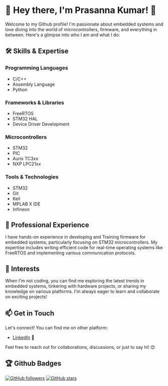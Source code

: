 # 👋 Hey there, I'm Prasanna Kumar! 🚀

Welcome to my Github profile! I'm passionate about embedded systems and love diving into the world of microcontrollers, firmware, and everything in between. Here's a glimpse into who I am and what I do:

## 🛠️ Skills & Expertise

### Programming Languages
- C/C++
- Assembly Language
- Python

### Frameworks & Libraries
- FreeRTOS
- STM32 HAL
- Device Driver Development

### Microcontrollers
- STM32
- PIC
- Aurix TC3xx
- NXP LPC21xx

### Tools & Technologies
- STM32
- Git
- Keil
- MPLAB X IDE
- Infineon

## 💼 Professional Experience

I have hands-on experience in developing and Training firmware for embedded systems, particularly focusing on STM32 microcontrollers. My expertise includes writing efficient code for real-time operating systems like FreeRTOS and implementing various communication protocols.

## 🌱 Interests

When I'm not coding, you can find me exploring the latest trends in embedded systems, tinkering with hardware projects, or sharing my knowledge on various platforms. I'm always eager to learn and collaborate on exciting projects!

## 📫 Get in Touch

Let's connect! You can find me on other platform:

- [LinkedIn](https://www.linkedin.com/in/prasanna-kumar-89431412a/) 💼

Feel free to reach out for collaborations, discussions, or just to say hi! 😊

## 🏆 Github Badges

[![GitHub followers](https://img.shields.io/github/followers/Prasanna-kumar18?label=Follow&style=social)](https://github.com/Prasanna-kumar18)
[![GitHub stars](https://img.shields.io/github/stars/Prasanna-kumar18?style=social)](https://github.com/Prasanna-kumar18)



